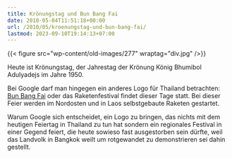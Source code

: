 ```yaml
---
title: Krönungstag und Bun Bang Fai
date: 2010-05-04T11:51:18+00:00
url: /2010/05/kroenungstag-und-bun-bang-fai/
lastmod: 2023-09-10T19:14:13+07:00
---
```



{{< figure src="wp-content/old-images/277" wraptag="div.jpg" />}}

Heute ist Krönungstag, der Jahrestag der Krönung König Bhumibol Adulyadejs im Jahre 1950.

Bei Google darf man hingegen ein anderes Logo für Thailand betrachten: [Bun Bang Fai][1] oder das Raketenfestival findet dieser Tage statt. Bei dieser Feier werden im Nordosten und in Laos selbstgebaute Raketen gestartet.

Warum Google sich entscheidet, ein Logo zu bringen, das nichts mit dem heutigen Feiertag in Thailand zu tun hat sondern ein regionales Festival in einer Gegend feiert, die heute sowieso fast ausgestorben sein dürfte, weil das Landvolk in Bangkok weilt um rotgewandet zu demonstrieren sei dahin gestellt.

 [1]: http://en.wikipedia.org/wiki/Rocket_Festival
